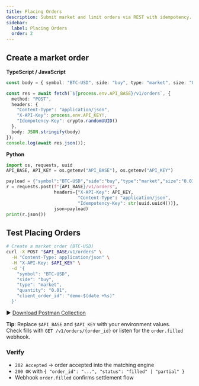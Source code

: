 ```yaml
---
title: Placing Orders
description: Submit market and limit orders via REST with idempotency.
sidebar:
  label: Placing Orders
  order: 2
---
```


## Create a market order

**TypeScript / JavaScript**
```ts
const body = { symbol: "BTC-USD", side: "buy", type: "market", size: "0.01" };

const res = await fetch(`${process.env.API_BASE}/v1/orders`, {
  method: "POST",
  headers: {
    "Content-Type": "application/json",
    "X-API-Key": process.env.API_KEY!,
    "Idempotency-Key": crypto.randomUUID()
  },
  body: JSON.stringify(body)
});
console.log(await res.json());
```

**Python**
```py
import os, requests, uuid
API_BASE, API_KEY = os.getenv("API_BASE"), os.getenv("API_KEY")

payload = {"symbol":"BTC-USD","side":"buy","type":"market","size":"0.01"}
r = requests.post(f"{API_BASE}/v1/orders",
                  headers={"X-API-Key": API_KEY,
                           "Content-Type": "application/json",
                           "Idempotency-Key": str(uuid.uuid4())},
                  json=payload)
print(r.json())
```

## Test Placing Orders

```bash
# Create a market order (BTC-USD)
curl -X POST "$API_BASE/v1/orders" \
  -H "Content-Type: application/json" \
  -H "X-API-Key: $API_KEY" \
  -d '{
    "symbol": "BTC-USD",
    "side": "buy",
    "type": "market",
    "quantity": "0.01",
    "client_order_id": "demo-$(date +%s)"
  }'
  ```

▶️ [Download Postman Collection](/securitypro.postman_collection.json)

**Tip**: Replace `$API_BASE` and `$API_KEY` with your environment values. \
Check fills with `GET /v1/orders/{order_id}` or listen for the `order.filled` webhook.

### Verify

- `202 Accepted` → order accepted into the matching engine  
- `200 OK` with `{ "order_id": "...", "status": "filled" | "partial" }`  
- Webhook `order.filled` confirms settlement flow
